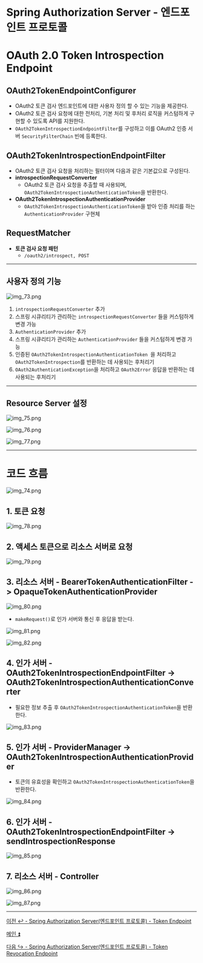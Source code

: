 # Spring Authorization Server - 엔드포인트 프로토콜

# OAuth 2.0 Token Introspection Endpoint

## OAuth2TokenEndpointConfigurer

- OAuth2 토큰 검사 엔드포인트에 대한 사용자 정의 할 수 있는 기능을 제공한다.
- OAuth2 토큰 검사 요청에 대한 전처리, 기본 처리 및 후처리 로직을 커스텀하게 구현할 수 있도록 API를 지원한다.
- `OAuth2TokenIntrospectionEndpointFilter`를 구성하고 이를 OAuth2 인증 서버 `SecurityFilterChain` 빈에 등록한다.

## OAuth2TokenIntrospectionEndpointFilter

- OAuth2 토큰 검사 요청을 처리하는 필터이며 다음과 같은 기본값으로 구성된다.
- **introspectionRequestConverter**
  - OAuth2 토큰 검사 요청을 추출할 때 사용되며, `OAuth2TokenIntrospectionAuthenticationToken`을 반환한다.
- **OAuth2TokenIntrospectionAuthenticationProvider**
  - `OAuth2TokenIntrospectionAuthenticationToken`을 받아 인증 처리를 하는 `AuthenticationProvider` 구현체

## RequestMatcher

- **토큰 검사 요청 패턴**
  - `/oauth2/introspect, POST`

---

## 사용자 정의 기능

![img_73.png](image/img_73.png)

1. `introspectionRequestConverter` 추가
2. 스프링 시큐리티가 관리하는 `introspectionRequestConverter` 들을 커스텀하게 변경 가능
3. `AuthenticationProvider` 추가
4. 스프링 시큐리티가 관리하는 `AuthenticationProvider` 들을 커스텀하게 변경 가능
5. 인증된 `OAuth2TokenIntrospectionAuthenticationToken `을 처리하고 `OAuth2TokenIntrospection`를 반환하는 데 사용되는 후처리기
6. `OAuth2AuthenticationException`을 처리하고 `OAuth2Error` 응답을 반환하는 데 사용되는 후처리기

---

## Resource Server 설정

![img_75.png](image/img_75.png)

![img_76.png](image/img_76.png)

![img_77.png](image/img_77.png)

---

# 코드 흐름

![img_74.png](image/img_74.png)

## 1. 토큰 요청

![img_78.png](image/img_78.png)

## 2. 액세스 토큰으로 리소스 서버로 요청

![img_79.png](image/img_79.png)

## 3. 리소스 서버 - BearerTokenAuthenticationFilter -> OpaqueTokenAuthenticationProvider

![img_80.png](image/img_80.png)

- `makeRequest()`로 인가 서버와 통신 후 응답을 받는다.

![img_81.png](image/img_81.png)

![img_82.png](image/img_82.png)

## 4. 인가 서버 - OAuth2TokenIntrospectionEndpointFilter -> OAuth2TokenIntrospectionAuthenticationConverter

- 필요한 정보 추출 후 `OAuth2TokenIntrospectionAuthenticationToken`을 반환한다.

![img_83.png](image/img_83.png)

## 5. 인가 서버 - ProviderManager -> OAuth2TokenIntrospectionAuthenticationProvider

- 토큰의 유효성을 확인하고 `OAuth2TokenIntrospectionAuthenticationToken`을 반환한다.

![img_84.png](image/img_84.png)

## 6. 인가 서버 - OAuth2TokenIntrospectionEndpointFilter -> sendIntrospectionResponse

![img_85.png](image/img_85.png)

## 7. 리소스 서버 - Controller

![img_86.png](image/img_86.png)

![img_87.png](image/img_87.png)

---

[이전 ↩️ - Spring Authorization Server(엔드포인트 프로토콜) - Token Endpoint]()

[메인 ⏫](https://github.com/genesis12345678/TIL/blob/main/Spring/security/oauth/main.md)

[다음 ↪️ - Spring Authorization Server(엔드포인트 프로토콜) - Token Revocation Endpoint]()